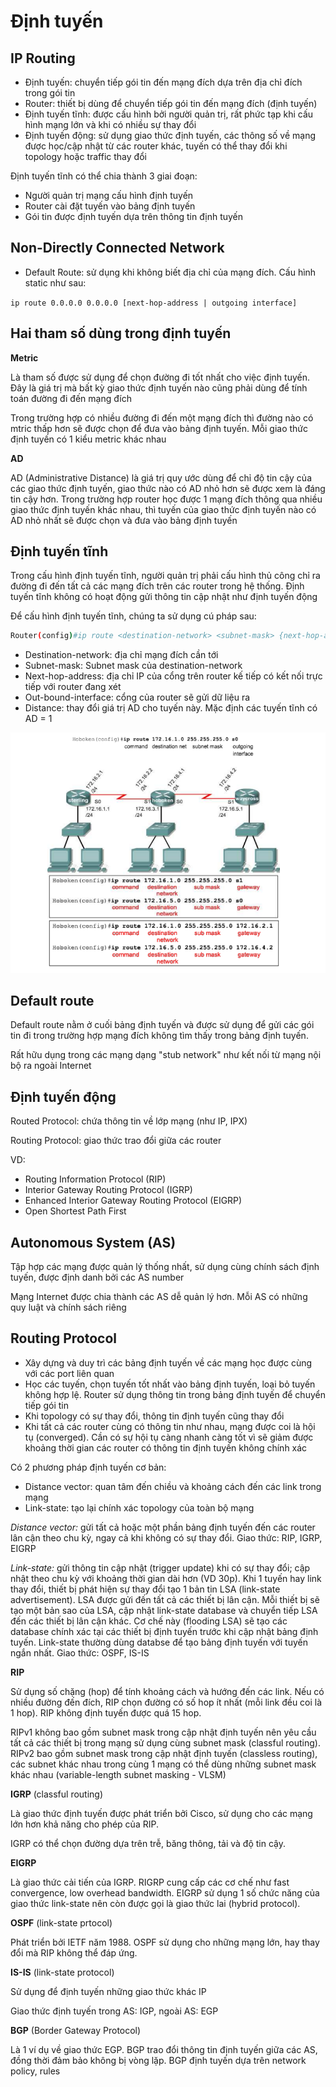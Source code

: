 # Định tuyến

## IP Routing

- Định tuyến: chuyển tiếp gói tin đến mạng đích dựa trên địa chỉ đích trong gói tin
- Router: thiết bị dùng để chuyển tiếp gói tin đến mạng đích (định tuyến)
- Định tuyến tĩnh: được cấu hình bởi người quản trị, rất phức tạp khi cấu hình mạng lớn và khi có nhiều sự thay đổi
- Định tuyến động: sử dụng giao thức định tuyến, các thông số về mạng được học/cập nhật từ các router khác, tuyến có thể thay đổi khi topology hoặc traffic thay đổi

Định tuyến tĩnh có thể chia thành 3 giai đoạn:
- Người quản trị mạng cấu hình định tuyến
- Router cài đặt tuyến vào bảng định tuyến
- Gói tin được định tuyến dựa trên thông tin định tuyến

## Non-Directly Connected Network

- Default Route: sử dụng khi không biết địa chỉ của mạng đích. Cấu hình static như sau:

```ip route 0.0.0.0 0.0.0.0 [next-hop-address | outgoing interface]```

## Hai tham số dùng trong định tuyến

**Metric**

Là tham số được sử dụng để chọn đường đi tốt nhất cho việc định tuyến. Đây là giá trị mà bất kỳ giao thức định tuyến nào cũng phải dùng để tính toán đường đi đến mạng đích

Trong trường hợp có nhiều đường đi đến một mạng đích thì đường nào có mtric thấp hơn sẽ được chọn để đưa vào bảng định tuyến. Mỗi giao thức định tuyến có 1 kiểu metric khác nhau

**AD**

AD (Administrative Distance) là giá trị quy ước dùng để chỉ độ tin cậy của các giao thức định tuyến, giao thức nào có AD nhỏ hơn sẽ được xem là đáng tin cậy hơn. Trong trường hợp router học được 1 mạng đích thông qua nhiều giao thức định tuyến khác nhau, thì tuyến của giao thức định tuyến nào có AD nhỏ nhất sẽ được chọn và đưa vào bảng định tuyến

## Định tuyến tĩnh

Trong cấu hình định tuyến tĩnh, người quản trị phải cấu hình thủ công chỉ ra đường đi đến tất cả các mạng đích trên các router trong hệ thống. Định tuyến tĩnh không có hoạt động gửi thông tin cập nhật như định tuyến động

Để cấu hình định tuyến tĩnh, chúng ta sử dụng cú pháp sau:

```sh
Router(config)#ip route <destination-network> <subnet-mask> {next-hop-address|out-bound-interface>} [distance]
```

- Destination-network: địa chỉ mạng đích cần tới
- Subnet-mask: Subnet mask của destination-network
- Next-hop-address: địa chỉ IP của cổng trên router kế tiếp có kết nối trực tiếp với router đang xét
- Out-bound-interface: cổng của router sẽ gửi dữ liệu ra
- Distance: thay đổi giá trị AD cho tuyến này. Mặc định các tuyến tĩnh có AD = 1

![](./images/ip_routing.png)

## Default route

Default route nằm ở cuối bảng định tuyến và được sử dụng để gửi các gói tin đi trong trường hợp mạng đích không tìm thấy trong bảng định tuyến. 

Rất hữu dụng trong các mạng dạng "stub network" như kết nối từ mạng nội bộ ra ngoài Internet

## Định tuyến động

Routed Protocol: chứa thông tin về lớp mạng (như IP, IPX)

Routing Protocol: giao thức trao đổi giữa các router

VD:
- Routing Information Protocol (RIP)
- Interior Gateway Routing Protocol (IGRP)
- Enhanced Interior Gateway Routing Protocol (EIGRP)
- Open Shortest Path First

## Autonomous System (AS)

Tập hợp các mạng được quản lý thống nhất, sử dụng cùng chính sách định tuyến, được định danh bởi các AS number

Mạng Internet được chia thành các AS dễ quản lý hơn. Mỗi AS có những quy luật và chính sách riêng

## Routing Protocol

- Xây dựng và duy trì các bảng định tuyến về các mạng học được cùng với các port liên quan
- Học các tuyến, chọn tuyến tốt nhất vào bảng định tuyến, loại bỏ tuyến không hợp lệ. Router sử dụng thông tin trong bảng định tuyến để chuyển tiếp gói tin
- Khi topology có sự thay đổi, thông tin định tuyến cũng thay đổi
- Khi tất cả các router cùng có thông tin như nhau, mạng được coi là hội tụ (converged). Cần có sự hội tụ càng nhanh càng tốt vì sẽ giảm được khoảng thời gian các router có thông tin định tuyến không chính xác

Có 2 phương pháp định tuyến cơ bản:
- Distance vector: quan tâm đến chiều và khoảng cách đến các link trong mạng
- Link-state: tạo lại chính xác topology của toàn bộ mạng

*Distance vector:* gửi tất cả hoặc một phần bảng định tuyến đến các router lân cận theo chu kỳ, ngay cả khi không có sự thay đổi. Giao thức: RIP, IGRP, EIGRP

*Link-state:* gửi thông tin cập nhật (trigger update) khi có sự thay đổi; cập nhật theo chu kỳ với khoảng thời gian dài hơn (VD 30p). Khi 1 tuyến hay link thay đổi, thiết bị phát hiện sự thay đổi tạo 1 bản tin LSA (link-state advertisement). LSA được gửi đến tất cả các thiết bị lân cận. Mỗi thiết bị sẽ tạo một bản sao của LSA, cập nhật link-state database và chuyển tiếp LSA đến các thiết bị lân cận khác. Cơ chế này (flooding LSA) sẽ tạo các database chính xác tại các thiết bị định tuyến trước khi cập nhật bảng định tuyến. Link-state thường dùng databse để tạo bảng định tuyến với tuyến ngắn nhất. Giao thức: OSPF, IS-IS

**RIP**

Sử dụng số chặng (hop) để tính khoảng cách và hướng đến các link. Nếu có nhiều đường đến đích, RIP chọn đường có số hop ít nhất (mỗi link đều coi là 1 hop). RIP không định tuyến được quá 15 hop.

RIPv1 không bao gồm subnet mask trong cập nhật định tuyến nên yêu cầu tất cả các thiết bị trong mạng sử dụng cùng subnet mask (classful routing). RIPv2 bao gồm subnet mask trong cập nhật định tuyến (classless routing), các subnet khác nhau trong cùng 1 mạng có thể dùng những subnet mask khác nhau (variable-length subnet masking - VLSM)

**IGRP** (classful routing) 

Là giao thức định tuyến được phát triển bởi Cisco, sử dụng cho các mạng lớn hơn khả năng cho phép của RIP.

IGRP có thể chọn đường dựa trên trễ, băng thông, tải và độ tin cậy.

**EIGRP**

Là giao thức cải tiến của IGRP. RIGRP cung cấp các cơ chế như fast convergence, low overhead bandwidth. EIGRP sử dụng 1 số chức năng của giao thức link-state nên còn được gọi là giao thức lai (hybrid protocol).

**OSPF** (link-state prtocol)

Phát triển bởi IETF năm 1988. OSPF sử dụng cho những mạng lớn, hay thay đổi mà RIP không thể đáp ứng.

**IS-IS** (link-state protocol)

Sử dụng để định tuyến những giao thức khác IP

Giao thức định tuyến trong AS: IGP, ngoài AS: EGP

**BGP** (Border Gateway Protocol)

Là 1 ví dụ về giao thức EGP. BGP trao đổi thông tin định tuyến giữa các AS, đồng thời đảm bảo không bị vòng lặp. BGP định tuyến dựa trên network policy, rules




